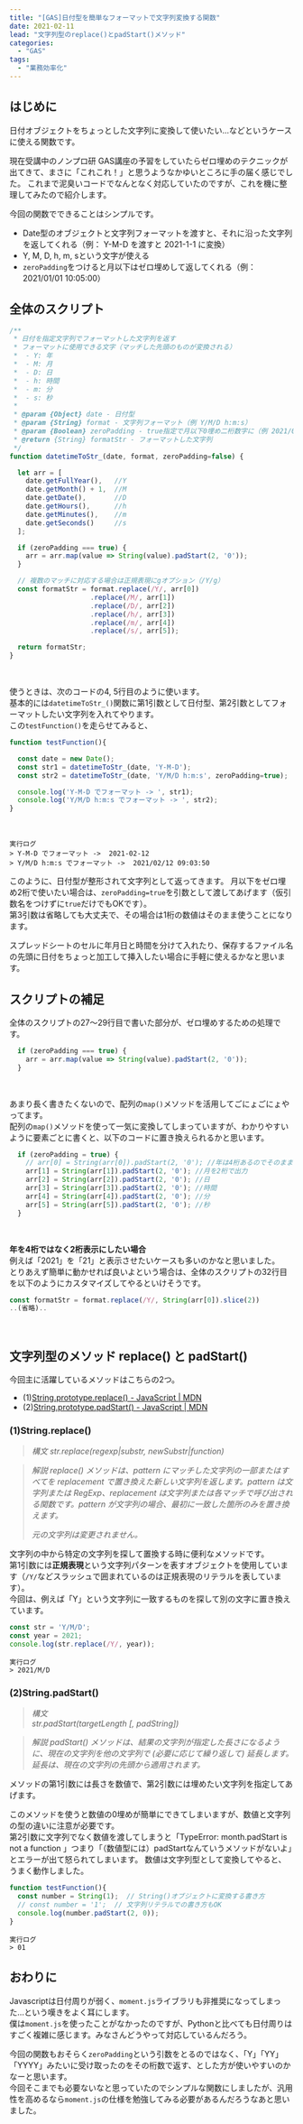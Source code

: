 ```yaml
---
title: "[GAS]日付型を簡単なフォーマットで文字列変換する関数"
date: 2021-02-11
lead: "文字列型のreplace()とpadStart()メソッド"
categories:
  - "GAS"
tags:
  - "業務効率化"
---
```


## はじめに
日付オブジェクトをちょっとした文字列に変換して使いたい…などというケースに使える関数です。  

現在受講中のノンプロ研 GAS講座の予習をしていたらゼロ埋めのテクニックが出てきて、まさに「これこれ！」と思うようなかゆいところに手の届く感じでした。
これまで泥臭いコードでなんとなく対応していたのですが、これを機に整理してみたので紹介します。  

今回の関数でできることはシンプルです。

- Date型のオブジェクトと文字列フォーマットを渡すと、それに沿った文字列を返してくれる（例： Y-M-D を渡すと 2021-1-1 に変換）
- Y, M, D, h, m, sという文字が使える
- `zeroPadding`をつけると月以下はゼロ埋めして返してくれる（例： 2021/01/01 10:05:00）


## 全体のスクリプト
```javascript {linenos=table}
/**
 * 日付を指定文字列でフォーマットした文字列を返す
 * フォーマットに使用できる文字（マッチした先頭のものが変換される）
 *  - Y: 年
 *  - M: 月
 *  - D: 日
 *  - h: 時間
 *  - m: 分
 *  - s: 秒
 * 
 * @param {Object} date - 日付型
 * @param {String} format - 文字列フォーマット（例 Y/M/D h:m:s）
 * @param {Boolean} zeroPadding - true指定で月以下0埋め二桁数字に（例 2021/01/01 10:05:00）
 * @return {String} formatStr - フォーマットした文字列
 */
function datetimeToStr_(date, format, zeroPadding=false) {

  let arr = [
    date.getFullYear(),   //Y
    date.getMonth() + 1,  //M
    date.getDate(),       //D
    date.getHours(),      //h
    date.getMinutes(),    //m
    date.getSeconds()     //s
  ];

  if (zeroPadding === true) {
    arr = arr.map(value => String(value).padStart(2, '0'));
  }

  // 複数のマッチに対応する場合は正規表現にgオプション（/Y/g）
  const formatStr = format.replace(/Y/, arr[0])
                    .replace(/M/, arr[1])
                    .replace(/D/, arr[2])
                    .replace(/h/, arr[3])
                    .replace(/m/, arr[4])
                    .replace(/s/, arr[5]);

  return formatStr;
}
```
<br>

使うときは、次のコードの4, 5行目のように使います。  
基本的には`datetimeToStr_()`関数に第1引数として日付型、第2引数としてフォーマットしたい文字列を入れてやります。  
この`testFunction()`を走らせてみると、  

```javascript
function testFunction(){

  const date = new Date();
  const str1 = datetimeToStr_(date, 'Y-M-D');
  const str2 = datetimeToStr_(date, 'Y/M/D h:m:s', zeroPadding=true);

  console.log('Y-M-D でフォーマット -> ', str1);
  console.log('Y/M/D h:m:s でフォーマット -> ', str2);
}
```
<br>

```
実行ログ
> Y-M-D でフォーマット ->  2021-02-12  
> Y/M/D h:m:s でフォーマット ->  2021/02/12 09:03:50  
```



このように、日付型が整形されて文字列として返ってきます。
月以下をゼロ埋め2桁で使いたい場合は、`zeroPadding=true`を引数として渡してあげます（仮引数名をつけずに`true`だけでもOKです）。  
第3引数は省略しても大丈夫で、その場合は1桁の数値はそのまま使うことになります。  

スプレッドシートのセルに年月日と時間を分けて入れたり、保存するファイル名の先頭に日付をちょっと加工して挿入したい場合に手軽に使えるかなと思います。


## スクリプトの補足
全体のスクリプトの27〜29行目で書いた部分が、ゼロ埋めするための処理です。

```javascript
  if (zeroPadding === true) {
    arr = arr.map(value => String(value).padStart(2, '0'));
  }
```
<br>

あまり長く書きたくないので、配列の`map()`メソッドを活用してごにょごにょやってます。  
配列の`map()`メソッドを使って一気に変換してしまっていますが、わかりやすいように要素ごとに書くと、以下のコードに置き換えられるかと思います。

```javascript
  if (zeroPadding = true) {
    // arr[0] = String(arr[0]).padStart(2, '0'); //年は4桁あるのでそのまま出力される
    arr[1] = String(arr[1]).padStart(2, '0'); //月を2桁で出力
    arr[2] = String(arr[2]).padStart(2, '0'); //日
    arr[3] = String(arr[3]).padStart(2, '0'); //時間
    arr[4] = String(arr[4]).padStart(2, '0'); //分
    arr[5] = String(arr[5]).padStart(2, '0'); //秒
  }
```
<br>

**年を4桁ではなく2桁表示にしたい場合**  
例えば「2021」を「21」と表示させたいケースも多いのかなと思いました。  
とりあえず簡単に動かせれば良いよという場合は、全体のスクリプトの32行目を以下のようにカスタマイズしてやるといけそうです。  

```javascript {hl_lines=[1]}
const formatStr = format.replace(/Y/, String(arr[0]).slice(2))
..(省略)..
```
<br>

## 文字列型のメソッド replace() と padStart()
今回主に活躍しているメソッドはこちらの2つ。

- (1)[String.prototype.replace() - JavaScript | MDN](https://developer.mozilla.org/ja/docs/Web/JavaScript/Reference/Global_Objects/String/replace)
- (2)[String.prototype.padStart() - JavaScript | MDN](~https://developer.mozilla.org/ja/docs/Web/JavaScript/Reference/Global_Objects/String/padStart~)

### (1)String.replace()  
> *構文*
> *str.replace(regexp|substr, newSubstr|function)*

> *解説*
> *replace() メソッドは、pattern にマッチした文字列の一部またはすべてを replacement で置き換えた新しい文字列を返します。pattern は文字列または RegExp、replacement は文字列または各マッチで呼び出される関数です。pattern が文字列の場合、最初に一致した箇所のみを置き換えます。*
>
> *元の文字列は変更されません。*

文字列の中から特定の文字列を探して置換する時に便利なメソッドです。  
第1引数には**正規表現**という文字列パターンを表すオブジェクトを使用しています（`/Y/`などスラッシュで囲まれているのは正規表現のリテラルを表しています）。  
今回は、例えば「Y」という文字列に一致するものを探して別の文字に置き換えています。  

```javascript
const str = 'Y/M/D';
const year = 2021;
console.log(str.replace(/Y/, year));
```
```
実行ログ
> 2021/M/D
```



### (2)String.padStart()  
> *構文*  
> *str.padStart(targetLength [, padString])*  

> *解説*
> *padStart() メソッドは、結果の文字列が指定した長さになるように、現在の文字列を他の文字列で (必要に応じて繰り返して) 延長します。延長は、現在の文字列の先頭から適用されます。*

メソッドの第1引数には長さを数値で、第2引数には埋めたい文字列を指定してあげます。

このメソッドを使うと数値の0埋めが簡単にできてしまいますが、数値と文字列の型の違いに注意が必要です。  
第2引数に文字列でなく数値を渡してしまうと「TypeError: month.padStart is not a function 」つまり「（数値型には）padStartなんていうメソッドがないよ」とエラーが出て怒られてしまいます。
数値は文字列型として変換してやると、うまく動作しました。

```javascript
function testFunction(){
  const number = String(1);  // String()オブジェクトに変換する書き方
  // const number = '1';  // 文字列リテラルでの書き方もOK
  console.log(number.padStart(2, 0));
}
```

```
実行ログ
> 01
```

## おわりに
Javascriptは日付周りが弱く、`moment.js`ライブラリも非推奨になってしまった…という嘆きをよく耳にします。  
僕は`moment.js`を使ったことがなかったのですが、Pythonと比べても日付周りはすごく複雑に感じます。みなさんどうやって対応しているんだろう。

今回の関数もおそらく`zeroPadding`という引数をとるのではなく、「Y」「YY」「YYYY」みたいに受け取ったのをその桁数で返す、とした方が使いやすいのかなーと思います。  
今回そこまでも必要ないなと思っていたのでシンプルな関数にしましたが、汎用性を高めるなら`moment.js`の仕様を勉強してみる必要があるんだろうなあと思いました。